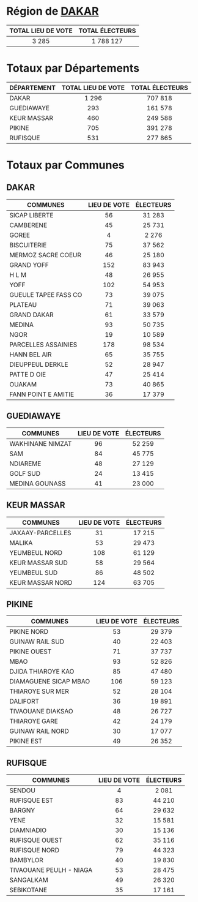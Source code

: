 # Région de [DAKAR](DAKAR.csv)

| TOTAL LIEU DE VOTE | TOTAL ÉLECTEURS |
|:----------------:|:-----------------:|
| 3 285 | 1 788 127 |

# Totaux par Départements

| DÉPARTEMENT | TOTAL LIEU DE VOTE | TOTAL ÉLECTEURS |
| ------------ |:----------------:|:-----------------:|
| DAKAR | 1 296 | 707 818 |
| GUEDIAWAYE | 293 | 161 578 |
| KEUR MASSAR | 460 | 249 588 |
| PIKINE | 705 | 391 278 |
| RUFISQUE | 531 | 277 865 |

# Totaux par Communes

## DAKAR

| COMMUNES | LIEU DE VOTE | ÉLECTEURS |
| --------- |:-----:|:-----:|
| SICAP LIBERTE | 56 | 31 283 |
| CAMBERENE | 45 | 25 731 |
| GOREE | 4 | 2 276 |
| BISCUITERIE | 75 | 37 562 |
| MERMOZ SACRE COEUR | 46 | 25 180 |
| GRAND YOFF | 152 | 83 943 |
| H L M | 48 | 26 955 |
| YOFF | 102 | 54 953 |
| GUEULE TAPEE FASS CO | 73 | 39 075 |
| PLATEAU | 71 | 39 063 |
| GRAND DAKAR | 61 | 33 579 |
| MEDINA | 93 | 50 735 |
| NGOR | 19 | 10 589 |
| PARCELLES ASSAINIES | 178 | 98 534 |
| HANN BEL AIR | 65 | 35 755 |
| DIEUPPEUL DERKLE | 52 | 28 947 |
| PATTE D OIE | 47 | 25 414 |
| OUAKAM | 73 | 40 865 |
| FANN POINT E AMITIE | 36 | 17 379 |

## GUEDIAWAYE

| COMMUNES | LIEU DE VOTE | ÉLECTEURS |
| --------- |:-----:|:-----:|
| WAKHINANE NIMZAT | 96 | 52 259 |
| SAM | 84 | 45 775 |
| NDIAREME | 48 | 27 129 |
| GOLF SUD | 24 | 13 415 |
| MEDINA GOUNASS | 41 | 23 000 |

## KEUR MASSAR

| COMMUNES | LIEU DE VOTE | ÉLECTEURS |
| --------- |:-----:|:-----:|
| JAXAAY-PARCELLES | 31 | 17 215 |
| MALIKA | 53 | 29 473 |
| YEUMBEUL NORD | 108 | 61 129 |
| KEUR MASSAR SUD | 58 | 29 564 |
| YEUMBEUL SUD | 86 | 48 502 |
| KEUR MASSAR NORD | 124 | 63 705 |

## PIKINE

| COMMUNES | LIEU DE VOTE | ÉLECTEURS |
| --------- |:-----:|:-----:|
| PIKINE NORD | 53 | 29 379 |
| GUINAW RAIL SUD | 40 | 22 403 |
| PIKINE OUEST | 71 | 37 737 |
| MBAO | 93 | 52 826 |
| DJIDA THIAROYE KAO | 85 | 47 480 |
| DIAMAGUENE SICAP MBAO | 106 | 59 123 |
| THIAROYE SUR MER | 52 | 28 104 |
| DALIFORT | 36 | 19 891 |
| TIVAOUANE DIAKSAO | 48 | 26 727 |
| THIAROYE GARE | 42 | 24 179 |
| GUINAW RAIL NORD | 30 | 17 077 |
| PIKINE EST | 49 | 26 352 |

## RUFISQUE

| COMMUNES | LIEU DE VOTE | ÉLECTEURS |
| --------- |:-----:|:-----:|
| SENDOU | 4 | 2 081 |
| RUFISQUE EST | 83 | 44 210 |
| BARGNY | 64 | 29 632 |
| YENE | 32 | 15 581 |
| DIAMNIADIO | 30 | 15 136 |
| RUFISQUE OUEST | 62 | 35 116 |
| RUFISQUE NORD | 79 | 44 323 |
| BAMBYLOR | 40 | 19 830 |
| TIVAOUANE PEULH - NIAGA | 53 | 28 475 |
| SANGALKAM | 49 | 26 320 |
| SEBIKOTANE | 35 | 17 161 |
